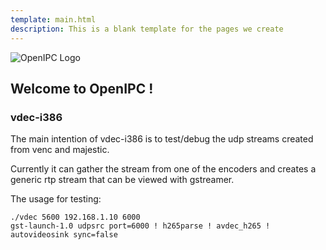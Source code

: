 ```yaml
---
template: main.html
description: This is a blank template for the pages we create
---
```


![OpenIPC Logo](https://openipc.org/assets/openipc-logo-black.svg)

## Welcome to OpenIPC !

### vdec-i386

The main intention of vdec-i386 is to test/debug the udp streams created from venc and majestic.

Currently it can gather the stream from one of the encoders and creates a generic rtp stream that can be viewed with gstreamer.

The usage for testing:

```
./vdec 5600 192.168.1.10 6000 
gst-launch-1.0 udpsrc port=6000 ! h265parse ! avdec_h265 ! autovideosink sync=false
```
